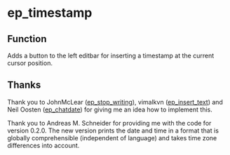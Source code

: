 # ep_timestamp

## Function
Adds a button to the left editbar for inserting a timestamp at the current cursor position.

## Thanks
Thank you to JohnMcLear ([ep_stop_writing](https://www.npmjs.com/package/ep_stop_writing)), vimalkvn ([ep_insert_text](https://www.npmjs.com/package/ep_insert_text)) and Neil Oosten ([ep_chatdate](https://www.npmjs.com/package/ep_chatdate)) for giving me an idea how to implement this.

Thank you to Andreas M. Schneider for providing me with the code for version 0.2.0. The new version prints the date and time in a format that is globally comprehensible (independent of language) and takes time zone differences into account. 

